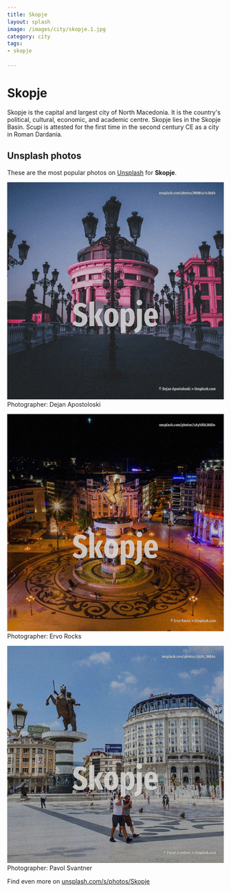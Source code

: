 ```yaml
---
title: Skopje
layout: splash
image: /images/city/skopje.1.jpg
category: city
tags:
- skopje

---
```

# Skopje

Skopje  is the capital and largest city of North Macedonia. It is the country's political, cultural, economic, and academic centre. Skopje lies in the Skopje Basin.  Scupi is attested for the first time in the second century CE as a city in Roman Dardania. 

 
## Unsplash photos
These are the most popular photos on [Unsplash](https://unsplash.com) for **Skopje**.
 
![Skopje](/images/city/skopje.1.jpg)
Photographer:  Dejan Apostoloski
 
![Skopje](/images/city/skopje.2.jpg)
Photographer:  Ervo Rocks
 
![Skopje](/images/city/skopje.3.jpg)
Photographer:  Pavol Svantner
 
Find even more on [unsplash.com/s/photos/Skopje](https://unsplash.com/s/photos/Skopje)
 
